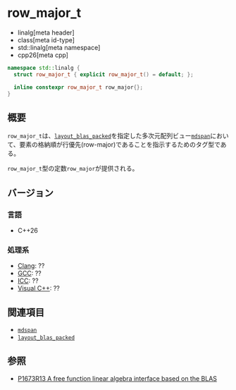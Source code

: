 # row_major_t
* linalg[meta header]
* class[meta id-type]
* std::linalg[meta namespace]
* cpp26[meta cpp]

```cpp
namespace std::linalg {
  struct row_major_t { explicit row_major_t() = default; };

  inline constexpr row_major_t row_major{};
}
```

## 概要
`row_major_t`は、[`layout_blas_packed`](layout_blas_packed.md)を指定した多次元配列ビュー[`mdspan`](/reference/mdspan/mdspan.md)において、要素の格納順が行優先(row-major)であることを指示するためのタグ型である。

`row_major_t`型の定数`row_major`が提供される。


## バージョン
### 言語
- C++26

### 処理系
- [Clang](/implementation.md#clang): ??
- [GCC](/implementation.md#gcc): ??
- [ICC](/implementation.md#icc): ??
- [Visual C++](/implementation.md#visual_cpp): ??


## 関連項目
- [`mdspan`](/reference/mdspan/mdspan.md)
- [`layout_blas_packed`](layout_blas_packed.md)


## 参照
- [P1673R13 A free function linear algebra interface based on the BLAS](https://www.open-std.org/jtc1/sc22/wg21/docs/papers/2023/p1673r13.html)
